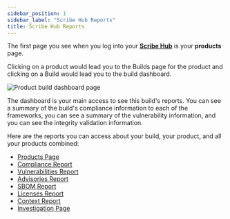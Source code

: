 ```yaml
---
sidebar_position: 1
sidebar_label: "Scribe Hub Reports"
title: Scribe Hub Reports
---
```


The first page you see when you log into your **[Scribe Hub](https://scribehub.scribesecurity.com/ "Scribe Hub Link")** is your **products** page.

Clicking on a product would lead you to the Builds page for the product and clicking on a Build would lead you to the build dashboard.

<img src='../../img/start/dashboard-start.jpg' alt='Product build dashboard page'/>

The dashboard is your main access to see this build's reports. You can see a summary of the build's compliance information to each of the frameworks, you can see a summary of the vulnerability information, and you can see the integrity validation information.

Here are the reports you can access about your build, your product, and all your products combined:

* [Products Page](product)
* [Compliance Report](compliance)
* [Vulnerabilities Report](vulnerabilities)
* [Advisories Report](advisories)
* [SBOM Report](sbom)
* [Licenses Report](licenses)
* [Context Report](context)
* [Investigation Page](investigation) 